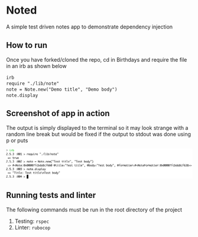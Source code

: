 # Noted

A simple test driven notes app to demonstrate dependency injection

## How to run

Once you have forked/cloned the repo, cd in Birthdays and require the file in an irb as shown below

```
irb
require "./lib/note"
note = Note.new("Demo title", "Demo body")
note.display
```

## Screenshot of app in action

The output is simply displayed to the terminal so it may look strange with a random line break but would be fixed if the output to stdout was done using p or puts

![](assets/README-7b65757f.png)

## Running tests and linter

The following commands must be run in the root directory of the project

1. Testing: ```rspec```
2. Linter: ```rubocop```
